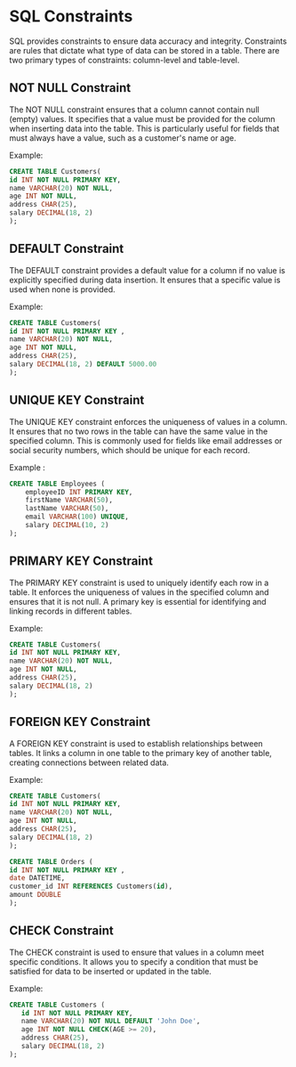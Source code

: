 # SQL Constraints

SQL provides constraints to ensure data accuracy and integrity. Constraints are rules that dictate what type of data can be stored in a table. There are two primary types of constraints: column-level and table-level.

## NOT NULL Constraint

The NOT NULL constraint ensures that a column cannot contain null (empty) values. It specifies that a value must be provided for the column when inserting data into the table. This is particularly useful for fields that must always have a value, such as a customer's name or age.

Example:

```sql
CREATE TABLE Customers(
id INT NOT NULL PRIMARY KEY,
name VARCHAR(20) NOT NULL,
age INT NOT NULL,
address CHAR(25),
salary DECIMAL(18, 2)
);
```

## DEFAULT Constraint

The DEFAULT constraint provides a default value for a column if no value is explicitly specified during data insertion. It ensures that a specific value is used when none is provided.

Example:

```sql
CREATE TABLE Customers(
id INT NOT NULL PRIMARY KEY ,
name VARCHAR(20) NOT NULL,
age INT NOT NULL,
address CHAR(25),
salary DECIMAL(18, 2) DEFAULT 5000.00
);
```

## UNIQUE KEY Constraint

The UNIQUE KEY constraint enforces the uniqueness of values in a column. It ensures that no two rows in the table can have the same value in the specified column. This is commonly used for fields like email addresses or social security numbers, which should be unique for each record.

Example :

```sql
CREATE TABLE Employees (
    employeeID INT PRIMARY KEY,
    firstName VARCHAR(50),
    lastName VARCHAR(50),
    email VARCHAR(100) UNIQUE,
    salary DECIMAL(10, 2)
);

```

## PRIMARY KEY Constraint

The PRIMARY KEY constraint is used to uniquely identify each row in a table. It enforces the uniqueness of values in the specified column and ensures that it is not null. A primary key is essential for identifying and linking records in different tables.

Example:

```sql
CREATE TABLE Customers(
id INT NOT NULL PRIMARY KEY,
name VARCHAR(20) NOT NULL,
age INT NOT NULL,
address CHAR(25),
salary DECIMAL(18, 2)
);
```

## FOREIGN KEY Constraint

A FOREIGN KEY constraint is used to establish relationships between tables. It links a column in one table to the primary key of another table, creating connections between related data.

Example:

```sql
CREATE TABLE Customers(
id INT NOT NULL PRIMARY KEY,
name VARCHAR(20) NOT NULL,
age INT NOT NULL,
address CHAR(25),
salary DECIMAL(18, 2)
);

CREATE TABLE Orders (
id INT NOT NULL PRIMARY KEY ,
date DATETIME,
customer_id INT REFERENCES Customers(id),
amount DOUBLE
);
```

## CHECK Constraint

The CHECK constraint is used to ensure that values in a column meet specific conditions. It allows you to specify a condition that must be satisfied for data to be inserted or updated in the table.

Example:

```sql
CREATE TABLE Customers (
   id INT NOT NULL PRIMARY KEY,
   name VARCHAR(20) NOT NULL DEFAULT 'John Doe',
   age INT NOT NULL CHECK(AGE >= 20),
   address CHAR(25),
   salary DECIMAL(18, 2)
);
```
